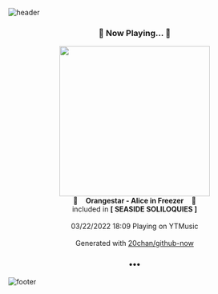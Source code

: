 ![header](https://capsule-render.vercel.app/api?type=wave&height=170&section=header&text=Hi.%20I'm%20SHIFT&fontColor=090707&fontAlignX=45&fontAlignY=65&fontSize=100)

<h3 align="center">🎵 Now Playing... 🎵</h3>
<p align="center">
  <a href="https://music.youtube.com/watch?v=zZy5V23JBjg">
    <img width="300" src="https://lh3.googleusercontent.com/rk017ZWsgh9Kjlznn4LR0xLM09VbZ8qs0AhX7AKd353QnW-otMUj_cDRaIgQ5Z-z_6U2pv54EMHQlI4">
  </a>
  <br>
  🎵&nbsp&nbsp&nbsp <b>Orangestar - Alice in Freezer</b> &nbsp&nbsp&nbsp🎵
  <br>
  included in <b>[ SEASIDE SOLILOQUIES ]</b>
  
  <br />
  <br />
  03/22/2022 18:09 Playing on YTMusic
  <br />
  <br />
  Generated with <a href="https://github.com/20chan/github-now">20chan/github-now</a>
</p>

<h3 align="center">•••</h3>

![footer](https://capsule-render.vercel.app/api?type=wave&height=150&section=footer)
